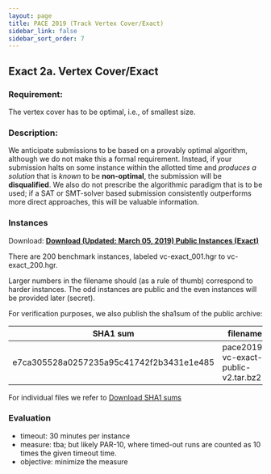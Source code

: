```yaml
---
layout: page
title: PACE 2019 (Track Vertex Cover/Exact)
sidebar_link: false
sidebar_sort_order: 7
---
```


## Exact 2a. Vertex Cover/Exact
### Requirement: 
The vertex cover has to be optimal, i.e., of smallest size. 

### Description:
We anticipate submissions to be based on a provably optimal algorithm, although we do not make this a formal requirement. 
Instead, if your submission halts on some instance within the allotted time and *produces a solution* that is *known* to be **non-optimal**, the submission will be **disqualified**. 
We also do not prescribe the algorithmic paradigm that is to be used; if a SAT or SMT-solver based submission consistently outperforms more direct approaches, this will be valuable information.

### Instances

Download: [**Download (Updated: March 05, 2019) Public Instances (Exact)**](/files/pace2019-vc-exact-public-v2.tar.bz2)

There are 200 benchmark instances, labeled vc-exact_001.hgr to vc-exact_200.hgr. 

 
Larger numbers in the filename should (as a rule of thumb) correspond to harder instances. The odd instances are public and the even instances will be provided later (secret). 

For verification purposes, we also publish the sha1sum of the public archive:

SHA1 sum | filename 
--- | --- 
e7ca305528a0257235a95c41742f2b3431e1e485  | pace2019-vc-exact-public-v2.tar.bz2

For individual files we refer to [Download SHA1 sums](/files/pace2019-vc-exact-public-shasums-v2.txt)

### Evaluation 
- timeout: 30 minutes per instance
- measure: tba; but likely PAR-10, where timed-out runs are counted as 10 times the given timeout time.
- objective: minimize the measure
